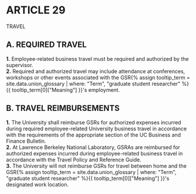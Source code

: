 # ARTICLE 29 

TRAVEL

## A. REQUIRED TRAVEL

<div class="lvl2"><b>1.</b> Employee-related business travel must be required and authorized by the supervisor.</div>
<div class="lvl2"><b>2.</b> Required and authorized travel may include attendance at conferences, workshops or other events associated with the <span class="tooltip">GSR<span class="tooltip-text">{% assign tooltip_term = site.data.union_glossary | where: "Term", "graduate student researcher" %}{{ tooltip_term[0]["Meaning"] }}</span></span>'s employment.</div>

## B. TRAVEL REIMBURSEMENTS

<div class="lvl2"><b>1.</b> The University shall reimburse GSRs for authorized expenses incurred during required employee-related University business travel in accordance with the requirements of the appropriate section of the UC Business and Finance Bulletin.</div>
<div class="lvl2"><b>2.</b> At Lawrence Berkeley National Laboratory, GSRAs are reimbursed for authorized expenses incurred during employee-related business travel in accordance with the Travel Policy and Reference Guide.</div>
<div class="lvl2"><b>3.</b> The University will not reimburse GSRs for travel between home and the <span class="tooltip">GSR<span class="tooltip-text">{% assign tooltip_term = site.data.union_glossary | where: "Term", "graduate student researcher" %}{{ tooltip_term[0]["Meaning"] }}</span></span>'s designated work location.</div>
